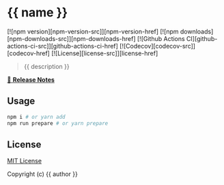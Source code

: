 # {{ name }}

[![npm version][npm-version-src]][npm-version-href]
[![npm downloads][npm-downloads-src]][npm-downloads-href]
[![Github Actions CI][github-actions-ci-src]][github-actions-ci-href]
[![Codecov][codecov-src]][codecov-href]
[![License][license-src]][license-href]

> {{ description }}

[📖 **Release Notes**](./CHANGELOG.md)

## Usage

```bash
npm i # or yarn add
npm run prepare # or yarn prepare
```

## License

[MIT License](./LICENSE)

Copyright (c) {{ author }}
